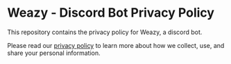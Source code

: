 # Weazy - Discord Bot Privacy Policy

This repository contains the privacy policy for Weazy, a discord bot.

Please read our [privacy policy](privacy-policy.md) to learn more about how we collect, use, and share your personal information.
